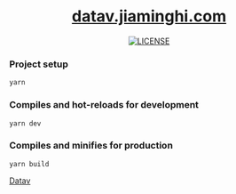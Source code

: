 <h1 align="center"><a href="http://datav.jiaminghi.com">datav.jiaminghi.com</a></h1>

<p align="center">
    <a href="https://github.com/jiaming743/datav.jiaminghi.com/blob/master/LICENSE"><img src="https://img.shields.io/github/license/jiaming743/datav.jiaminghi.com.svg" alt="LICENSE" /> </a>
</p>

### Project setup

```shell
yarn
```

### Compiles and hot-reloads for development

```shell
yarn dev
```

### Compiles and minifies for production

```shell
yarn build
```

[Datav](https://github.com/jiaming743/datav)
